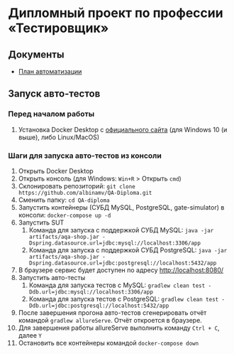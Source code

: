 # Дипломный проект по профессии «Тестировщик»

## Документы
- [План автоматизации](https://github.com/albinamv/QA-Diploma/blob/main/docs/Plan.md)

## Запуск авто-тестов

### Перед началом работы
1. Установка Docker Desktop с [официального сайта](https://www.docker.com/) (для Windows 10 (и выше), либо Linux/MacOS)

### Шаги для запуска авто-тестов из консоли
1. Открыть Docker Desktop
2. Открыть консоль (для Windows: `Win+R` > Открыть `cmd`)
3. Склонировать репозиторий: `git clone https://github.com/albinamv/QA-Diploma.git`
4. Сменить папку: `cd QA-diploma`
5. Запустить контейнеры (СУБД MySQL, PostgreSQL, gate-simulator) в консоли: `docker-compose up -d`
6. Запустить SUT
   1. Команда для запуска с поддержкой СУБД MySQL: `java -jar artifacts/aqa-shop.jar -Dspring.datasource.url=jdbc:mysql://localhost:3306/app`
   2. Команда для запуска с поддержкой СУБД PostgreSQL: `java -jar artifacts/aqa-shop.jar -Dspring.datasource.url=jdbc:postgresql://localhost:5432/app`
7. В браузере сервис будет доступен по адресу [http://localhost:8080/](http://localhost:8080/) 
8. Запустить авто-тесты
   1. Команда для запуска тестов с MySQL: `gradlew clean test -Ddb.url=jdbc:mysql://localhost:3306/app`
   2. Команда для запуска тестов с PostgreSQL: `gradlew clean test -Ddb.url=jdbc:postgresql://localhost:5432/app`
9. После завершения прогона авто-тестов сгенерировать отчёт командой `gradlew allureServe`. Отчёт откроется в браузере.
10. Для завершения работы allureServe выполнить команду `Ctrl + С`, далее `Y`
11. Остановить все контейнеры командой `docker-compose down`
